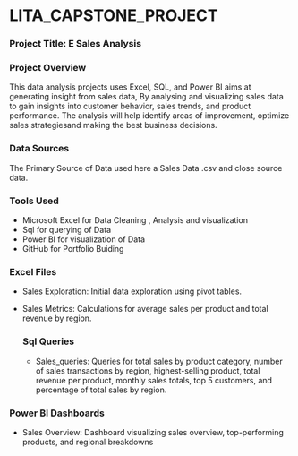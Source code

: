 # LITA_CAPSTONE_PROJECT
### Project Title: E Sales Analysis

### Project Overview
This data analysis projects uses Excel, SQL, and Power BI aims at generating insight from sales data, By analysing and visualizing sales data to gain insights into customer behavior, sales trends, and product performance. The analysis will help identify areas of improvement, optimize sales strategiesand making the best business decisions.
### Data Sources 
The Primary Source of Data used here a Sales Data .csv and close source data.

### Tools Used 
- Microsoft Excel for Data Cleaning , Analysis and visualization
- Sql  for querying of Data
- Power BI for visualization of Data
- GitHub for Portfolio Buiding
### Excel Files
- Sales Exploration: Initial data exploration using pivot tables.
- Sales Metrics: Calculations for average sales per product and total revenue by region.

  ### Sql Queries
  - Sales_queries: Queries for total sales by product category, number of sales transactions by region, highest-selling product, total revenue per product, monthly sales totals, top 5 customers, and percentage of total sales by region.

### Power BI Dashboards
- Sales Overview: Dashboard visualizing sales overview, top-performing products, and regional breakdowns
  
